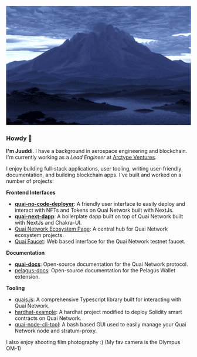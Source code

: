 ![Mountain.gif](./Mountain.gif)

### Howdy 🤠

**I'm Juuddi**. I have a background in aerospace engineering and blockchain. I'm currently working as a _Lead Engineer_ at [Arctype Ventures](https://arctypeventures.com/).

I enjoy building full-stack applications, user tooling, writing user-friendly documentation, and building blockchain apps. I've built and worked on a number of projects:

**Frontend Interfaces**
- [**quai-no-code-deployer**](https://github.com/dominant-strategies/quai-no-code-deployer): A friendly user interface to easily deploy and interact with NFTs and Tokens on Quai Network built with NextJs.
- [**quai-next-dapp**](https://github.com/dominant-strategies/quai-next-dapp): A boilerplate dapp built on top of Quai Network built with NextJs and Chakra-UI.
- [Quai Network Ecosystem Page](https://ecosystem.quai.network/): A central hub for Quai Network ecosystem projects.
- [Quai Faucet](https://faucet.quai.network): Web based interface for the Quai Network testnet faucet.

**Documentation**
- [**quai-docs**](https://github.com/dominant-strategies/quai-docs): Open-source documentation for the Quai Network protocol.
- [pelagus-docs](https://github.com/PelagusWallet/pelagus-docs): Open-source documentation for the Pelagus Wallet extension.

**Tooling**
- [quais.js](https://github.com/dominant-strategies/quais.js): A comprehensive Typescript library built for interacting with Quai Network.
- [hardhat-example](https://github.com/dominant-strategies/hardhat-example): A hardhat project modified to deploy Solidity smart contracts on Quai Network.
- [quai-node-cli-tool](https://github.com/dominant-strategies/quai-node-cli-tool): A bash based GUI used to easily manage your Quai Network node and stratum-proxy.

I also enjoy shooting film photography :) (My fav camera is the Olympus OM-1)
